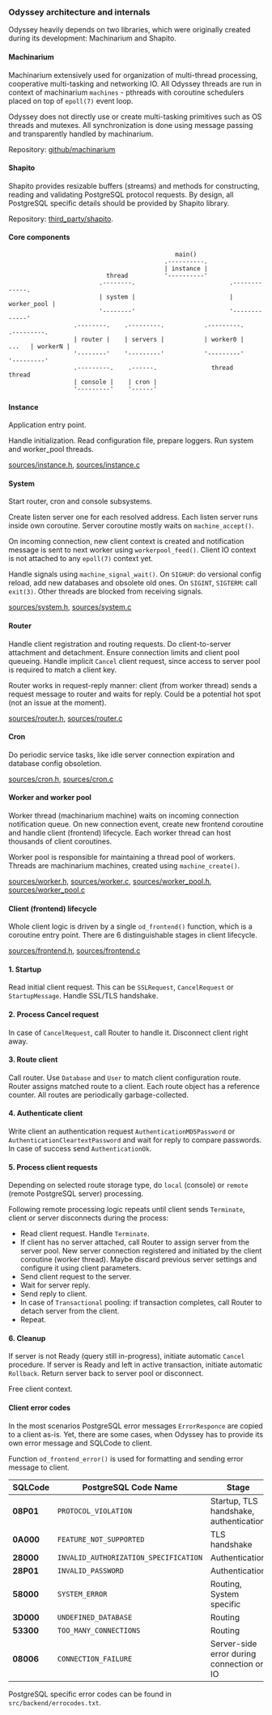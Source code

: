 
### Odyssey architecture and internals

Odyssey heavily depends on two libraries, which were originally created during its
development: Machinarium and Shapito.

#### Machinarium

Machinarium extensively used for organization of multi-thread processing, cooperative multi-tasking
and networking IO. All Odyssey threads are run in context of machinarium `machines` -
pthreads with coroutine schedulers placed on top of `epoll(7)` event loop.

Odyssey does not directly use or create multi-tasking primitives such as OS threads and mutexes.
All synchronization is done using message passing and transparently handled by machinarium.

Repository: [github/machinarium](https://github.yandex-team.ru/pmwkaa/machinarium)

#### Shapito

Shapito provides resizable buffers (streams) and methods for constructing, reading and validating
PostgreSQL protocol requests. By design, all PostgreSQL specific details should be provided by
Shapito library.

Repository: [third\_party/shapito](https://github.yandex-team.ru/pmwkaa/odyssey/tree/master/third_party/shapito).

#### Core components

```
                                              main()
                                           .----------.
                                           | instance |
                           thread          '----------'
                         .--------.                          .-------------.
                         | system |                          | worker_pool |
                         '--------'                          '-------------'
                  .--------.    .---------.           .---------.         .---------.
                  | router |    | servers |           | worker0 |   ...   | workerN |
                  '--------'    '---------'           '---------'         '---------'
                  .---------.    .------.               thread              thread
                  | console |    | cron |
                  '---------'    '------'
```

#### Instance

Application entry point.

Handle initialization. Read configuration file, prepare loggers.
Run system and worker\_pool threads.

[sources/instance.h](/sources/instance.h), [sources/instance.c](/sources/instance.c)

#### System

Start router, cron and console subsystems.

Create listen server one for each resolved address. Each listen server runs inside own coroutine.
Server coroutine mostly waits on `machine_accept()`.

On incoming connection, new client context is created and notification message is sent to next
worker using `workerpool_feed()`. Client IO context is not attached to any `epoll(7)` context yet.

Handle signals using `machine_signal_wait()`. On `SIGHUP`: do versional config reload, add new databases
and obsolete old ones. On `SIGINT`, `SIGTERM`: call `exit(3)`. Other threads are blocked from receiving signals.

[sources/system.h](/sources/system.h), [sources/system.c](/sources/system.c)

#### Router

Handle client registration and routing requests. Do client-to-server attachment and detachment.
Ensure connection limits and client pool queueing. Handle implicit `Cancel` client request, since access
to server pool is required to match a client key.

Router works in request-reply manner: client (from worker thread) sends a request message to
router and waits for reply. Could be a potential hot spot (not an issue at the moment).

[sources/router.h](/sources/router.h), [sources/router.c](/sources/router.c)

#### Cron

Do periodic service tasks, like idle server connection expiration and
database config obsoletion.

[sources/cron.h](/sources/cron.h), [sources/cron.c](/sources/cron.c)

#### Worker and worker pool

Worker thread (machinarium machine) waits on incoming connection notification queue. On new connection event,
create new frontend coroutine and handle client (frontend) lifecycle. Each worker thread can host
thousands of client coroutines.

Worker pool is responsible for maintaining a thread pool of workers. Threads are machinarium machines,
created using `machine_create()`.

[sources/worker.h](/sources/worker.h), [sources/worker.c](/sources/worker.c),
[sources/worker_pool.h](/sources/worker_pool.h), [sources/worker_pool.c](/sources/worker_pool.c)

#### Client (frontend) lifecycle

Whole client logic is driven by a single `od_frontend()` function, which is a coroutine entry point.
There are 6 distinguishable stages in client lifecycle.

[sources/frontend.h](/sources/frontend.h), [sources/frontend.c](/sources/frontend.c)

#### 1. Startup

Read initial client request. This can be `SSLRequest`, `CancelRequest` or `StartupMessage`.
Handle SSL/TLS handshake.

#### 2. Process Cancel request

In case of `CancelRequest`, call Router to handle it. Disconnect client right away.

#### 3. Route client

Call router. Use `Database` and `User` to match client configuration route. Router assigns
matched route to a client. Each route object has a reference counter.
All routes are periodically garbage-collected.

#### 4. Authenticate client

Write client an authentication request `AuthenticationMD5Password` or `AuthenticationCleartextPassword` and
wait for reply to compare passwords. In case of success send `AuthenticationOk`.

#### 5. Process client requests

Depending on selected route storage type, do `local` (console) or `remote` (remote PostgreSQL server) processing.

Following remote processing logic repeats until client sends `Terminate`,
client or server disconnects during the process:

* Read client request. Handle `Terminate`.
* If client has no server attached, call Router to assign server from the server pool. New server connection registered and
initiated by the client coroutine (worker thread). Maybe discard previous server settings and configure it using client parameters.
* Send client request to the server.
* Wait for server reply.
* Send reply to client.
* In case of `Transactional` pooling: if transaction completes, call Router to detach server from the client.
* Repeat.

#### 6. Cleanup

If server is not Ready (query still in-progress), initiate automatic `Cancel` procedure. If server is Ready and left in active transaction,
initiate automatic `Rollback`. Return server back to server pool or disconnect.

Free client context.

#### Client error codes

In the most scenarios PostgreSQL error messages `ErrorResponce` are copied to a client as-is. Yet, there are some
cases, when Odyssey has to provide its own error message and SQLCode to client.

Function `od_frontend_error()` is used for formatting and sending error message to client.

| SQLCode | PostgreSQL Code Name | Stage |
| ------- | -------------------- | ----- |
| **08P01** | `PROTOCOL_VIOLATION` | Startup, TLS handshake, authentication |
| **0A000** | `FEATURE_NOT_SUPPORTED` | TLS handshake |
| **28000** | `INVALID_AUTHORIZATION_SPECIFICATION`  | Authentication |
| **28P01** | `INVALID_PASSWORD` | Authentication |
| **58000** | `SYSTEM_ERROR` | Routing, System specific |
| **3D000** | `UNDEFINED_DATABASE` | Routing |
| **53300** | `TOO_MANY_CONNECTIONS` | Routing |
| **08006** | `CONNECTION_FAILURE` | Server-side error during connection or IO |

PostgreSQL specific error codes can be found in `src/backend/errocodes.txt`.
